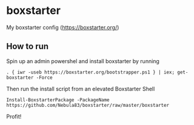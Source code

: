 # boxstarter
My boxstarter config (https://boxstarter.org/)

## How to run

Spin up an admin powershel and install boxstarter by running

    . { iwr -useb https://boxstarter.org/bootstrapper.ps1 } | iex; get-boxstarter -Force
    
Then run the install script from an elevated Boxstarter Shell

    Install-BoxstarterPackage -PackageName https://github.com/Nebula83/boxstarter/raw/master/boxstarter
    
Profit!
